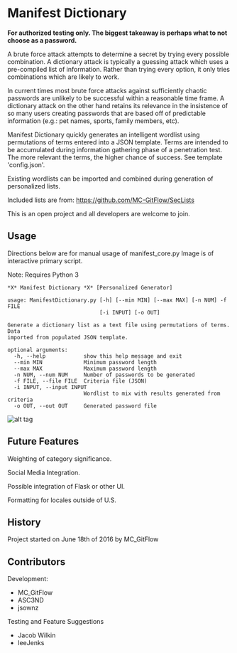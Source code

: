 # Manifest Dictionary

**For authorized testing only. The biggest takeaway is perhaps what to not choose as a password.**

A brute force attack attempts to determine a secret by trying every possible combination. A dictionary attack is typically a guessing attack which uses a pre-compiled list of information. Rather than trying every option, it only tries combinations which are likely to work.

In current times most brute force attacks against sufficiently chaotic passwords are unlikely to be successful within a reasonable time frame. A dictionary attack on the other hand retains its relevance in the insistence of so many users creating passwords that are based off of predictable information (e.g.: pet names, sports, family members, etc).

Manifest Dictionary quickly generates an intelligent wordlist using permutations of terms entered into a JSON template. Terms are intended to be accumulated during information gathering phase of a penetration test. The more relevant the terms, the higher chance of success. See template 'config.json'.

Existing wordlists can be imported and combined during generation of personalized lists.

Included lists are from: https://github.com/MC-GitFlow/SecLists

This is an open project and all developers are welcome to join.

## Usage

Directions below are for manual usage of manifest_core.py
Image is of interactive primary script.

Note: Requires Python 3

```
*X* Manifest Dictionary *X* [Personalized Generator]

usage: ManifestDictionary.py [-h] [--min MIN] [--max MAX] [-n NUM] -f FILE
                             [-i INPUT] [-o OUT]

Generate a dictionary list as a text file using permutations of terms. Data
imported from populated JSON template.

optional arguments:
  -h, --help            show this help message and exit
  --min MIN             Minimum password length
  --max MAX             Maximum password length
  -n NUM, --num NUM     Number of passwords to be generated
  -f FILE, --file FILE  Criteria file (JSON)
  -i INPUT, --input INPUT
                        Wordlist to mix with results generated from criteria
  -o OUT, --out OUT     Generated password file
```


![alt tag](https://raw.githubusercontent.com/MC-GitFlow/personal-dictionary/master/example/Usage.png)

## Future Features

Weighting of category significance.

Social Media Integration.

Possible integration of Flask or other UI.

Formatting for locales outside of U.S.

## History

Project started on June 18th of 2016 by MC_GitFlow

## Contributors

Development:
- MC_GitFlow
- ASC3ND
- jsownz

Testing and Feature Suggestions
- Jacob Wilkin
- leeJenks
